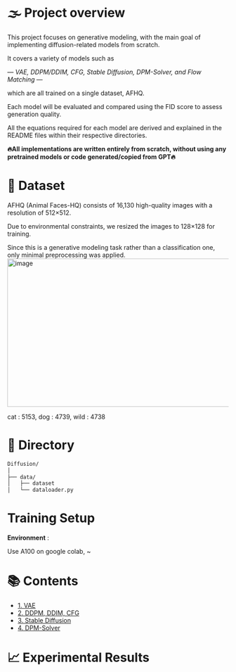 # 🌫️ Project overview

This project focuses on generative modeling, with the main goal of implementing diffusion-related models from scratch.

It covers a variety of models such as 

— *VAE, DDPM/DDIM, CFG, Stable Diffusion, DPM-Solver, and Flow Matching* — 

which are all trained on a single dataset, AFHQ.

Each model will be evaluated and compared using the FID score to assess generation quality. 

All the equations required for each model are derived and explained in the README files within their respective directories.



**🔥All implementations are written entirely from scratch, without using any pretrained models or code generated/copied from GPT🔥**



# 🐾 Dataset
AFHQ (Animal Faces-HQ) consists of 16,130 high-quality images with a resolution of 512×512.

Due to environmental constraints, we resized the images to 128×128 for training.

Since this is a generative modeling task rather than a classification one, only minimal preprocessing was applied.
<img width="2354" height="337" alt="image" src="https://github.com/user-attachments/assets/287be022-c4ba-4157-b4cd-24d0de5691ca" />

cat : 5153, dog : 4739, wild : 4738

# 📁 Directory

```bash
Diffusion/
│
├── data/
│   ├── dataset
│   └── dataloader.py        
```

# Training Setup

**Environment** : 

Use A100 on google colab, ~

# 📚 Contents
- [1. VAE](vae/)
- [2. DDPM, DDIM, CFG](ddpm_ddim_cfg/)
- [3. Stable Diffusion](stable_diffusion/)
- [4. DPM-Solver](dpm_solver/)


# 📈 Experimental Results



